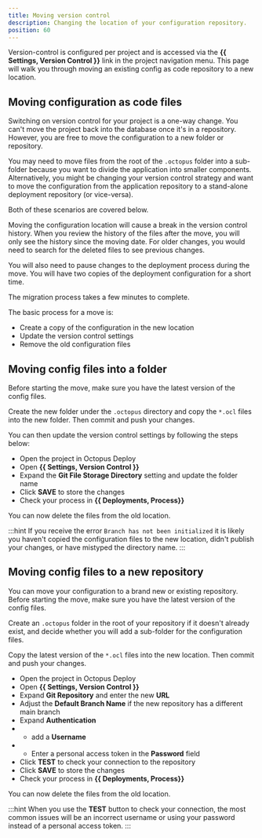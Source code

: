 ```yaml
---
title: Moving version control
description: Changing the location of your configuration repository. 
position: 60
---
```


Version-control is configured per project and is accessed via the **{{ Settings, Version Control }}** link in the project navigation menu. This page will walk you through moving an existing config as code repository to a new location.

## Moving configuration as code files

Switching on version control for your project is a one-way change. You can't move the project back into the database once it's in a repository. However, you are free to move the configuration to a new folder or repository.

You may need to move files from the root of the `.octopus` folder into a sub-folder because you want to divide the application into smaller components. Alternatively, you might be changing your version control strategy and want to move the configuration from the application repository to a stand-alone deployment repository (or vice-versa).

Both of these scenarios are covered below.

Moving the configuration location will cause a break in the version control history. When you review the history of the files after the move, you will only see the history since the moving date. For older changes, you would need to search for the deleted files to see previous changes.

You will also need to pause changes to the deployment process during the move. You will have two copies of the deployment configuration for a short time.

The migration process takes a few minutes to complete.

The basic process for a move is:

- Create a copy of the configuration in the new location
- Update the version control settings
- Remove the old configuration files

## Moving config files into a folder

Before starting the move, make sure you have the latest version of the config files.

Create the new folder under the `.octopus` directory and copy the `*.ocl` files into the new folder. Then commit and push your changes.

You can then update the version control settings by following the steps below:

- Open the project in Octopus Deploy
- Open **{{ Settings, Version Control }}**
- Expand the **Git File Storage Directory** setting and update the folder name
- Click **SAVE** to store the changes
- Check your process in **{{ Deployments, Process}}**

You can now delete the files from the old location.

:::hint
If you receive the error `Branch has not been initialized` it is likely you haven't copied the configuration files to the new location, didn't publish your changes, or have mistyped the directory name.
:::

## Moving config files to a new repository

You can move your configuration to a brand new or existing repository. Before starting the move, make sure you have the latest version of the config files.

Create an `.octopus` folder in the root of your repository if it doesn't already exist, and decide whether you will add a sub-folder for the configuration files.

Copy the latest version of the `*.ocl` files into the new location. Then commit and push your changes.

- Open the project in Octopus Deploy
- Open **{{ Settings, Version Control }}**
- Expand **Git Repository** and enter the new **URL**
- Adjust the **Default Branch Name** if the new repository has a different main branch
- Expand **Authentication**
- - add a **Username**
- - Enter a personal access token in the **Password** field
- Click **TEST** to check your connection to the repository
- Click **SAVE** to store the changes
- Check your process in **{{ Deployments, Process}}**

You can now delete the files from the old location.

:::hint
When you use the **TEST** button to check your connection, the most common issues will be an incorrect username or using your password instead of a personal access token.
:::